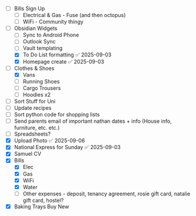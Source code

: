 - [ ] Bills Sign Up
	- [ ] Electrical & Gas - Fuse (and then octopus)
	- [ ] WiFi - Community thingy
- [ ] Obsidian Widgets
	- [ ] Sync to Android Phone 
	- [ ] Outlook Sync
	- [ ] Vault templating
	- [x] To Do List formatting ✅ 2025-09-03
	- [x] Homepage create ✅ 2025-09-03
- [ ] Clothes & Shoes
	- [x] Vans
	- [ ] Running Shoes
	- [ ] Cargo Trousers 
	- [ ] Hoodies x2
- [ ] Sort Stuff for Uni
- [ ] Update recipes
- [ ] Sort python code for shopping lists
- [ ] Send parents email of important nathan dates + info (House info, furniture, etc. etc.)
- [ ] Spreadsheets?
- [x] Upload Photo ✅ 2025-09-06
- [x] National Express for Sunday ✅ 2025-09-03
- [x] Samuel CV
- [x] Bills
	- [x] Elec
	- [x] Gas 
	- [x] WiFi
	- [x] Water
	- [ ] Other expenses - deposit, tenancy agreement, rosie gift card, natalie gift card, hostel?
- [x] Baking Trays Buy New
